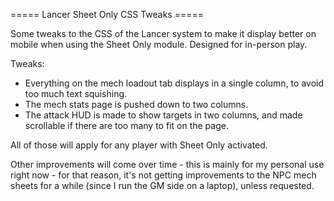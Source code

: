 ===== Lancer Sheet Only CSS Tweaks =====

Some tweaks to the CSS of the Lancer system to make it display better on mobile when using the Sheet Only module.  Designed for in-person play.

Tweaks:

* Everything on the mech loadout tab displays in a single column, to avoid too much text squishing.
* The mech stats page is pushed down to two columns.
* The attack HUD is made to show targets in two columns, and made scrollable if there are too many to fit on the page.

All of those will apply for any player with Sheet Only activated.

Other improvements will come over time - this is mainly for my personal use right now - for that reason, it's not getting improvements to the NPC mech sheets for a while (since I run the GM side on a laptop), unless requested.
